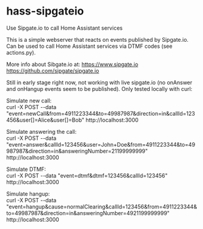 # hass-sipgateio
Use Sipgate.io to call Home Assistant services

This is a simple webserver that reacts on events published by Sipgate.io.
Can be used to call Home Assistant services via DTMF codes (see actions.py).

More info about Sibgate.io at:
https://www.sipgate.io
https://github.com/sipgate/sipgate.io

Still in early stage right now, not working with live sipgate.io (no onAnswer and onHangup events seem to be published). Only tested locally with curl:

Simulate new call:  
curl -X POST --data "event=newCall&from=4911223344&to=49987987&direction=in&callId=123456&user[]=Alice&user[]=Bob" http://localhost:3000

Simulate answering the call:  
curl -X POST --data "event=answer&callId=123456&user=John+Doe&from=4911223344&to=49987987&direction=in&answeringNumber=21199999999" http://localhost:3000

Simulate DTMF:  
curl -X POST --data "event=dtmf&dtmf=123456&callId=123456" http://localhost:3000

Simulate hangup:  
curl -X POST --data "event=hangup&cause=normalClearing&callId=123456&from=4911223344&to=49987987&direction=in&answeringNumber=4921199999999" http://localhost:3000
